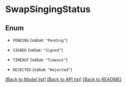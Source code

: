 # SwapSingingStatus

## Enum


* `PENDING` (value: `"Pending"`)

* `SIGNED` (value: `"Signed"`)

* `TIMEOUT` (value: `"Timeout"`)

* `REJECTED` (value: `"Rejected"`)


[[Back to Model list]](../README.md#documentation-for-models) [[Back to API list]](../README.md#documentation-for-api-endpoints) [[Back to README]](../README.md)


